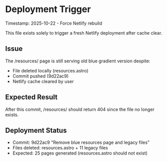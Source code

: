 # Deployment Trigger

Timestamp: 2025-10-22 - Force Netlify rebuild

This file exists solely to trigger a fresh Netlify deployment after cache clear.

## Issue
The /resources/ page is still serving old blue gradient version despite:
- File deleted locally (resources.astro)
- Commit pushed (9d22ac9)
- Netlify cache cleared by user

## Expected Result
After this commit, /resources/ should return 404 since the file no longer exists.

## Deployment Status
- Commit: 9d22ac9 "Remove blue resources page and legacy files"
- Files deleted: resources.astro + 11 legacy files
- Expected: 25 pages generated (resources.astro should not exist)
